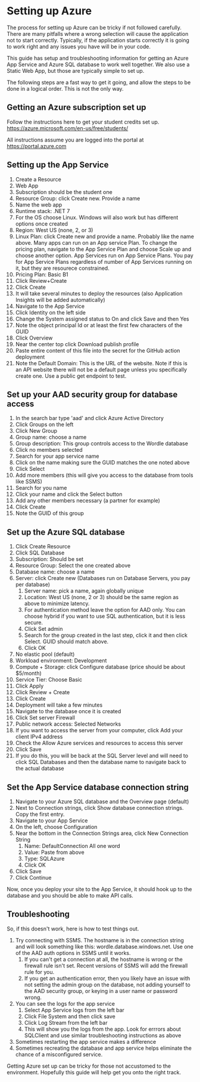 # Setting up Azure

The process for setting up Azure can be tricky if not followed carefully. There are many pitfalls where a wrong selection will 
cause the application not to start correctly. Typically, if the application starts correctly it is going to work right and any
issues you have will be in your code. 

This guide has setup and troubleshooting information for getting an Azure App Service and Azure SQL database to work well 
together. We also use a Static Web App, but those are typically simple to set up.

The following steps are a fast way to get it going, and allow the steps to be done in a logical order. This is not the only way.

## Getting an Azure subscription set up
Follow the instructions here to get your student credits set up. https://azure.microsoft.com/en-us/free/students/

All instructions assume you are logged into the portal at https://portal.azure.com


## Setting up the App Service
1. Create a Resource
2. Web App
3. Subscription should be the student one
4. Resource Group: click Create new. Provide a name
5. Name the web app
6. Runtime stack: .NET 7
7. For the OS choose Linux. Windows will also work but has different options once created
8. Region: West US (none, 2, or 3)
9. Linux Plan: click Create new and provide a name. Probably like the name above. Many apps can run on an App service Plan. To change the pricing plan, navigate to the App Service Plan and choose Scale up and choose another option. App Services run on App Service Plans. You pay for App Service Plans regardless of number of App Services running on it, but they are resourece constrained.
10. Pricing Plan: Basic B1
11. Click Review+Create
12. Click Create
13. It will take several minutes to deploy the resources (also Application Insights will be added automatically)
14. Navigate to the App Service
15. Click Identity on the left side
16. Change the System assigned status to On and click Save and then Yes
17. Note the object principal Id or at least the first few characters of the GUID
18. Click Overview
19. Near the center top click Download publish profile
20. Paste entire content of this file into the secret for the GitHub action deployment
21. Note the Default Domain: This is the URL of the website. Note if this is an API website there will not be a default page unless you specifically create one. Use a public get endpoint to test.


## Set up your AAD security group for database access
1. In the search bar type 'aad' and click Azure Active Directory
2. Click Groups on the left
3. Click New Group
4. Group name: choose a name
5. Group description: This group controls access to the Wordle database
6. Click no members selected
7. Search for your app service name
8. Click on the name making sure the GUID matches the one noted above
9. Click Select
10. Add more members (this will give you access to the database from tools like SSMS)
11. Search for you name
12. Click your name and click the Select button
13. Add any other members necessary (a partner for example)
14. Click Create
15. Note the GUID of this group


## Set up the Azure SQL database
1. Click Create Resource
2. Click SQL Database
3. Subscription: Should be set
4. Resource Group: Select the one created above
5. Database name: choose a name
6. Server: click Create new (Databases run on Database Servers, you pay per database)
   1. Server name: pick a name, again globally unique
   2. Location: West US (none, 2 or 3) should be the same region as above to minimize latency.
   3. For authentication method leave the option for AAD only. You can choose hybrid if you want to use SQL authentication, but it is less secure.
   4. Click Set admin
   5. Search for the group created in the last step, click it and then click Select. GUID should match above.
   6. Click OK
9. No elastic pool (default)
10. Workload environment: Development
11. Compute + Storage: click Configure database (price should be about $5/month)
   1. Service Tier: Choose Basic
   2. Click Apply 
13. Click Review + Create
14. Click Create
15. Deployment will take a few minutes
16. Navigate to the database once it is created
17. Click Set server Firewall
   1. Public network access: Selected Networks
   2. If you want to access the server from your computer, click Add your client IPv4 address
   4. Check the Allow Azure services and resources to access this server
   5. Click Save
   6. If you do this, you will be back at the SQL Server level and will need to click SQL Databases and then the database name to navigate back to the actual database

## Set the App Service database connection string
1. Navigate to your Azure SQL database and the Overview page (default)
2. Next to Connection strings, click Show database connection strings. Copy the first entry.
3. Navigate to your App Service
4. On the left, choose Configuration
5. Near the bottom in the Connection Strings area, click New Connection String
   1. Name: DefaultConnection  All one word
   2. Value: Paste from above
   3. Type: SQLAzure
   4. Click OK
6. Click Save
7. Click Continue

Now, once you deploy your site to the App Service, it should hook up to the database and you should be able to make API calls.

## Troubleshooting
So, if this doesn't work, here is how to test things out.
1. Try connecting with SSMS. The hostname is in the connection string and will look something like this: wordle.database.windows.net. Use one of the AAD auth options in SSMS until it works.
   1. If you can't get a connection at all, the hostname is wrong or the firewall rule isn't set. Recent versions of SSMS will add the firewall rule for you.
   2. If you get an authentication error, then you likely have an issue with not setting the admin group on the database, not adding yourself to the AAD security group, or keying in a user name or password wrong.
2. You can see the logs for the app service
   1. Select App Service logs from the left bar
   2. Click File System and then click save
   3. Click Log Stream from the left bar
   4. This will show you the logs from the app. Look for errrors about SQLClient and use similar troubleshooting instructions as above
3. Sometimes restarting the app service makes a difference
4. Sometimes recreating the database and app service helps eliminate the chance of a misconfigured service.

Getting Azure set up can be tricky for those not accustomed to the environment. Hopefully this guide will help get you onto the right track.

